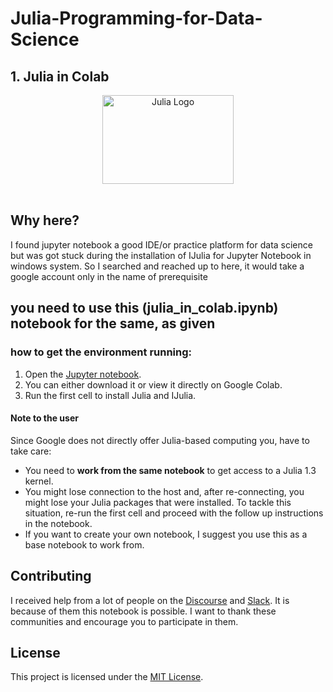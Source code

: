 # Julia-Programming-for-Data-Science
## 1. Julia in Colab


<a name="logo"/>
<div align="center">
<a href="https://julialang.org/" target="_blank">
<img src="https://julialang.org/images/logo_hires.png" alt="Julia Logo" width="210" height="142"></img>
</a>
</div>
<br/>

## Why here?
I found jupyter notebook a good IDE/or practice platform for data science but was got stuck during the installation of IJulia for Jupyter Notebook in windows system. So I searched and reached up to here, it would take a google account only in the name of prerequisite


## you need to use this (julia_in_colab.ipynb) notebook for the same, as given

### how to get the environment running:
1. Open the [Jupyter notebook](https://github.com/Dsantra92/Julia-on-Collab/blob/master/julia_on_collab.ipynb).
2. You can either download it or view it directly on Google Colab.
3. Run the first cell to install Julia and IJulia.

#### Note to the user

Since Google does not directly offer Julia-based computing you, have to take care:

- You need to **work from the same notebook** to get access to a Julia 1.3 kernel.
- You might lose connection to the host and, after re-connecting, you might lose your Julia packages that were installed. To tackle this situation, re-run the first cell and proceed with the follow up instructions in the notebook.
- If you want to create your own notebook, I suggest you use this as a base notebook to work from.

## Contributing
I received help from a lot of people on the [Discourse](https://discourse.julialang.org/) and [Slack](https://slackinvite.julialang.org/). It is because of them this notebook is possible. I want to thank these communities and encourage you to participate in them.


## License

This project is licensed under the [MIT License](LICENSE.md).
